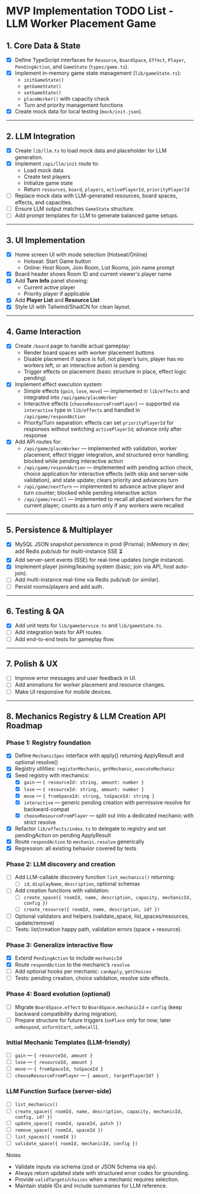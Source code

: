# MVP Implementation TODO List - LLM Worker Placement Game

## 1. Core Data & State
- [x] Define TypeScript interfaces for `Resource`, `BoardSpace`, `Effect`, `Player`, `PendingAction`, and `GameState` (`types/game.ts`).
- [x] Implement in-memory game state management (`lib/gameState.ts`):
  - `initGameState()`
  - `getGameState()`
  - `setGameState()`
  - `placeWorker()` with capacity check
  - Turn and priority management functions
- [x] Create mock data for local testing (`mock/init.json`).

---

## 2. LLM Integration
- [x] Create `lib/llm.ts` to load mock data and placeholder for LLM generation.
- [x] Implement `/api/llm/init` route to:
  - Load mock data
  - Create test players
  - Initialize game state
  - Return `resources`, `board`, `players`, `activePlayerId`, `priorityPlayerId`
- [ ] Replace mock data with LLM-generated resources, board spaces, effects, and capacities.
- [ ] Ensure LLM output matches `GameState` structure.
- [ ] Add prompt templates for LLM to generate balanced game setups.

---

## 3. UI Implementation
- [x] Home screen UI with mode selection (Hotseat/Online)
  - Hotseat: Start Game button
  - Online: Host Room, Join Room, List Rooms, join name prompt
- [x] Board header shows Room ID and current viewer's player name
- [x] Add **Turn Info** panel showing:
  - Current active player
  - Priority player if applicable
- [x] Add **Player List** and **Resource List**
- [x] Style UI with Tailwind/ShadCN for clean layout.

---

## 4. Game Interaction
- [x] Create `/board` page to handle actual gameplay:
  - Render board spaces with worker placement buttons
  - Disable placement if space is full, not player’s turn, player has no workers left, or an interactive action is pending
  - Trigger effects on placement (basic structure in place, effect logic pending)
- [x] Implement effect execution system:
  - Simple effects (`gain`, `lose`, `move`) — implemented in `lib/effects` and integrated into `/api/game/placeWorker`
  - Interactive effects (`chooseResourceFromPlayer`) — supported via `interactive` type in `lib/effects` and handled in `/api/game/respondAction`
  - Priority/Turn separation: effects can set `priorityPlayerId` for responses without switching `activePlayerId`; advance only after response
- [x] Add API routes for:
  - `/api/game/placeWorker` — implemented with validation, worker placement, effect trigger integration, and structured error handling; blocked while pending interactive action
  - `/api/game/respondAction` — implemented with pending action check, choice application for interactive effects (with skip and server-side validation), and state update; clears priority and advances turn
  - `/api/game/nextTurn` — implemented to advance active player and turn counter; blocked while pending interactive action
  - `/api/game/recall` — implemented to recall all placed workers for the current player; counts as a turn only if any workers were recalled

---

## 5. Persistence & Multiplayer
- [x] MySQL JSON snapshot persistence in prod (Prisma); InMemory in dev; add Redis pub/sub for multi-instance SSE ⏳
- [x] Add server-sent events (SSE) for real-time updates (single instance).
- [x] Implement player joining/leaving system (basic; join via API, host auto-join).
- [ ] Add multi-instance real-time via Redis pub/sub (or similar).
- [ ] Persist rooms/players and add auth.

---

## 6. Testing & QA
- [x] Add unit tests for `lib/gameService.ts` and `lib/gameState.ts`.
- [ ] Add integration tests for API routes.
- [ ] Add end-to-end tests for gameplay flow.

---

## 7. Polish & UX
- [ ] Improve error messages and user feedback in UI.
- [ ] Add animations for worker placement and resource changes.
- [ ] Make UI responsive for mobile devices.

---

## 8. Mechanics Registry & LLM Creation API Roadmap

### Phase 1: Registry foundation
- [x] Define `MechanicSpec` interface with apply() returning ApplyResult and optional resolve()
- [x] Registry utilities: `registerMechanic`, `getMechanic`, `executeMechanic`
- [x] Seed registry with mechanics:
  - [x] `gain` — `{ resourceId: string, amount: number }`
  - [x] `lose` — `{ resourceId: string, amount: number }`
  - [x] `move` — `{ fromSpaceId: string, toSpaceId: string }`
  - [x] `interactive` — generic pending creation with permissive resolve for backward-compat
  - [x] `chooseResourceFromPlayer` — split out into a dedicated mechanic with strict resolve
- [x] Refactor `lib/effects/index.ts` to delegate to registry and set pendingAction on pending ApplyResult
- [x] Route `respondAction` to `mechanic.resolve` generically
- [x] Regression: all existing behavior covered by tests

### Phase 2: LLM discovery and creation
- [ ] Add LLM-callable discovery function `list_mechanics()` returning:
  - [ ] `id`, `displayName`, `description`, optional schemas
- [ ] Add creation functions with validation:
  - [ ] `create_space({ roomId, name, description, capacity, mechanicId, config })`
  - [ ] `create_resource({ roomId, name, description, id? })`
- [ ] Optional validators and helpers (validate_space, list_spaces/resources, update/remove)
- [ ] Tests: list/creation happy path, validation errors (space + resource).

### Phase 3: Generalize interactive flow
- [x] Extend `PendingAction` to include `mechanicId`
- [x] Route `respondAction` to the mechanic’s `resolve`
- [ ] Add optional hooks per mechanic: `canApply`, `getChoices`
- [ ] Tests: pending creation, choice validation, resolve side effects.

### Phase 4: Board evolution (optional)
- [ ] Migrate `BoardSpace.effect` to `BoardSpace.mechanicId` + `config` (keep backward compatibility during migration).
- [ ] Prepare structure for future triggers (`onPlace` only for now; later `onRespond`, `onTurnStart`, `onRecall`).

### Initial Mechanic Templates (LLM-friendly)
- [ ] `gain` — `{ resourceId, amount }`
- [ ] `lose` — `{ resourceId, amount }`
- [ ] `move` — `{ fromSpaceId, toSpaceId }`
- [ ] `chooseResourceFromPlayer` — `{ amount, targetPlayerId? }`

### LLM Function Surface (server-side)
- [ ] `list_mechanics()`
- [ ] `create_space({ roomId, name, description, capacity, mechanicId, config, id? })`
- [ ] `update_space({ roomId, spaceId, patch })`
- [ ] `remove_space({ roomId, spaceId })`
- [ ] `list_spaces({ roomId })`
- [ ] `validate_space({ roomId, mechanicId, config })`

Notes
- Validate inputs via schema (zod or JSON Schema via ajv).
- Always return updated state with structured error codes for grounding.
- Provide `validTargets`/`choices` when a mechanic requires selection.
- Maintain stable IDs and include summaries for LLM reference.
